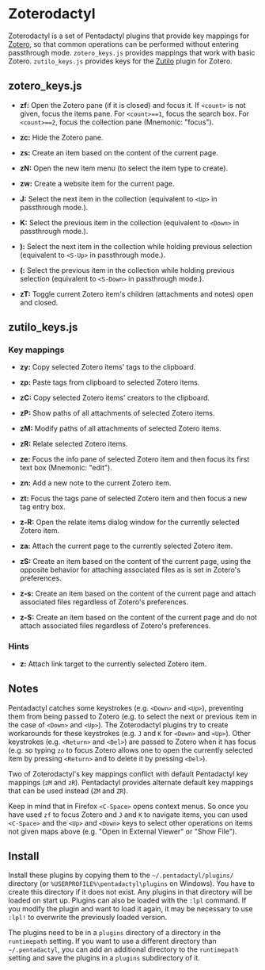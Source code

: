 Zoterodactyl
============
Zoterodactyl is a set of Pentadactyl plugins that provide key mappings for [Zotero](http://www.zotero.org), so that common operations can be performed without entering passthrough mode.  `zotero_keys.js` provides mappings that work with basic Zotero.  `zutilo_keys.js` provides keys for the [Zutilo](https://github.com/willsALMANJ/Zutilo) plugin for Zotero.  

zotero_keys.js
--------------
* __<count>zf:__ Open the Zotero pane (if it is closed) and focus it.  If `<count>` is not given, focus the items pane.  For `<count>==1`, focus the search box.  For `<count>==2`, focus the collection pane (Mnemonic: "focus").

* __zc:__ Hide the Zotero pane.

* __zs:__ Create an item based on the content of the current page.

* __zN:__ Open the new item menu (to select the item type to create).

* __zw:__ Create a website item for the current page.

* __J:__ Select the next item in the collection (equivalent to `<Up>` in passthrough mode.).

* __K:__ Select the previous item in the collection (equivalent to `<Down>` in passthrough mode.).

* __):__ Select the next item in the collection while holding previous selection (equivalent to `<S-Up>` in passthrough mode.).

* __(:__ Select the previous item in the collection while holding previous selection (equivalent to `<S-Down>` in passthrough mode.).

* __zT:__ Toggle current Zotero item's children (attachments and notes) open and closed.

zutilo_keys.js
--------------
### Key mappings ###
* __zy:__ Copy selected Zotero items' tags to the clipboard.

* __zp:__ Paste tags from clipboard to selected Zotero items.

* __zC:__ Copy selected Zotero items' creators to the clipboard.

* __zP:__ Show paths of all attachments of selected Zotero items.

* __zM:__ Modify paths of all attachments of selected Zotero items.

* __zR:__ Relate selected Zotero items.

* __ze:__ Focus the info pane of selected Zotero item and then focus its first text box (Mnemonic: "edit").

* __zn:__ Add a new note to the current Zotero item.

* __zt:__ Focus the tags pane of selected Zotero item and then focus a new tag entry box.

* __z-R:__ Open the relate items dialog window for the currently selected Zotero item.

* __za:__ Attach the current page to the currently selected Zotero item.

* __zS:__ Create an item based on the content of the current page, using the opposite behavior for attaching associated files as is set in Zotero's preferences.

* __z-s:__ Create an item based on the content of the current page and attach associated files regardless of Zotero's preferences.

* __z-S:__ Create an item based on the content of the current page and do not attach associated files regardless of Zotero's preferences.

### Hints ###
* __z:__ Attach link target to the currently selected Zotero item.

Notes
-----
Pentadactyl catches some keystrokes (e.g. `<Down>` and `<Up>`), preventing them from being passed to Zotero (e.g. to select the next or previous item in the case of `<Down>` and `<Up>`).  The Zoterodactyl plugins try to create workarounds for these keystrokes (e.g. `J` and `K` for `<Down>` and `<Up>`).  Other keystrokes (e.g. `<Return>` and `<Del>`) are passed to Zotero when it has focus (e.g. so typing `zo` to focus Zotero allows one to open the currently selected item by pressing `<Return>` and to delete it by pressing `<Del>`).

Two of Zoterodactyl's key mappings conflict with default Pentadactyl key mappings (`zM` and `zR`).  Pentadactyl provides alternate default key mappings that can be used instead (`ZM` and `ZR`).

Keep in mind that in Firefox `<C-Space>` opens context menus.  So once you have used `zf` to focus Zotero and `J` and `K` to navigate items, you can used `<C-Space>` and the `<Up>` and `<Down>` keys to select other operations on items not given maps above (e.g. "Open in External Viewer" or "Show File").

Install
-------
Install these plugins by copying them to the `~/.pentadactyl/plugins/` directory (or `%USERPROFILE%\pentadactyl\plugins` on Windows).  You have to create this directory if it does not exist. Any plugins in that directory will be loaded on start up. Plugins can also be loaded with the `:lpl` command.  If you modify the plugin and want to load it again, it may be necessary to use `:lpl!` to overwrite the previously loaded version.

The plugins need to be in a `plugins` directory of a directory in the `runtimepath` setting. If you want to use a different directory than `~/.pentadactyl`, you can add an additional directory to the `runtimepath` setting and save the plugins in a `plugins` subdirectory of it.